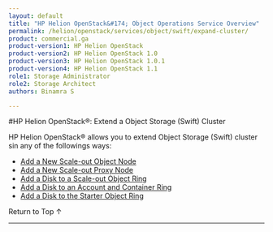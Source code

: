 ```yaml
---
layout: default
title: "HP Helion OpenStack&#174; Object Operations Service Overview"
permalink: /helion/openstack/services/object/swift/expand-cluster/
product: commercial.ga
product-version1: HP Helion OpenStack
product-version2: HP Helion OpenStack 1.0
product-version3: HP Helion OpenStack 1.0.1
product-version4: HP Helion OpenStack 1.1
role1: Storage Administrator
role2: Storage Architect
authors: Binamra S

---
```

<!--PUBLISHED-->

<script>

function PageRefresh {
onLoad="window.refresh"
}

PageRefresh();

</script>

<!---
<p style="font-size: small;"> <a href="/helion/openstack/services/swift/deployment-scale-out/">&#9664; PREV</a> | <a href="/helion/openstack/services/overview/">&#9650; UP</a> | <a href="/helion/openstack/services/swift/deployment/add-disk-account-container/"> NEXT &#9654</a> </p> --->


#HP Helion OpenStack&#174;: Extend a Object Storage (Swift) Cluster

HP Helion OpenStack&#174; allows you to extend Object Storage (Swift) cluster sin any of the followings ways:

* [Add a New Scale-out Object Node]( /helion/openstack/services/swift/deployment/add-disk-object-node/) 
* [Add a New Scale-out Proxy Node](/helion/openstack/services/swift/deployment/add-proxy-node/)
* [Add a Disk to a Scale-out Object Ring]( /helion/openstack/services/swift/deployment/add-disk-scale-out/)
*  [Add a Disk to an Account and Container Ring]( /helion/openstack/services/swift/deployment/add-disk-account-container/)
* [Add a Disk to the Starter Object Ring]( /helion/openstack/services/swift/deployment/add-disk-starter/)
 
 <a href="#top" style="padding:14px 0px 14px 0px; text-decoration: none;"> Return to Top &#8593; </a>

----
